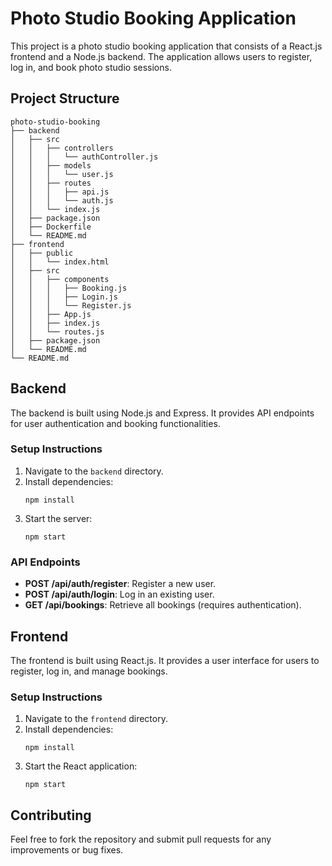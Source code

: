 # Photo Studio Booking Application

This project is a photo studio booking application that consists of a React.js frontend and a Node.js backend. The application allows users to register, log in, and book photo studio sessions.

## Project Structure

```
photo-studio-booking
├── backend
│   ├── src
│   │   ├── controllers
│   │   │   └── authController.js
│   │   ├── models
│   │   │   └── user.js
│   │   ├── routes
│   │   │   ├── api.js
│   │   │   └── auth.js
│   │   └── index.js
│   ├── package.json
│   ├── Dockerfile
│   └── README.md
├── frontend
│   ├── public
│   │   └── index.html
│   ├── src
│   │   ├── components
│   │   │   ├── Booking.js
│   │   │   ├── Login.js
│   │   │   └── Register.js
│   │   ├── App.js
│   │   ├── index.js
│   │   └── routes.js
│   ├── package.json
│   └── README.md
└── README.md
```

## Backend

The backend is built using Node.js and Express. It provides API endpoints for user authentication and booking functionalities.

### Setup Instructions

1. Navigate to the `backend` directory.
2. Install dependencies:
   ```
   npm install
   ```
3. Start the server:
   ```
   npm start
   ```

### API Endpoints

- **POST /api/auth/register**: Register a new user.
- **POST /api/auth/login**: Log in an existing user.
- **GET /api/bookings**: Retrieve all bookings (requires authentication).

## Frontend

The frontend is built using React.js. It provides a user interface for users to register, log in, and manage bookings.

### Setup Instructions

1. Navigate to the `frontend` directory.
2. Install dependencies:
   ```
   npm install
   ```
3. Start the React application:
   ```
   npm start
   ```

## Contributing

Feel free to fork the repository and submit pull requests for any improvements or bug fixes.